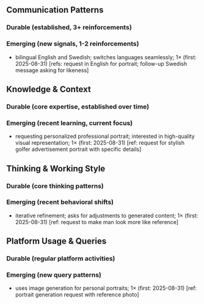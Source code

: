 ## Communication Patterns
### Durable (established, 3+ reinforcements)

### Emerging (new signals, 1-2 reinforcements)
- bilingual English and Swedish; switches languages seamlessly; 1× (first: 2025-08-31) [refs: request in English for portrait; follow-up Swedish message asking for likeness]

## Knowledge & Context
### Durable (core expertise, established over time)

### Emerging (recent learning, current focus)
- requesting personalized professional portrait; interested in high-quality visual representation; 1× (first: 2025-08-31) [ref: request for stylish golfer advertisement portrait with specific details]

## Thinking & Working Style
### Durable (core thinking patterns)

### Emerging (recent behavioral shifts)
- iterative refinement; asks for adjustments to generated content; 1× (first: 2025-08-31) [ref: request to make man look more like reference]

## Platform Usage & Queries
### Durable (regular platform activities)

### Emerging (new query patterns)
- uses image generation for personal portraits; 1× (first: 2025-08-31) [ref: portrait generation request with reference photo]